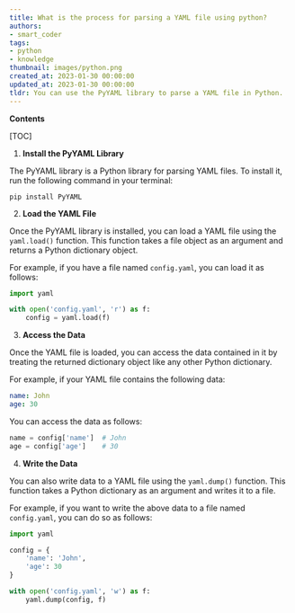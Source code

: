 ```yaml
---
title: What is the process for parsing a YAML file using python?
authors:
- smart_coder
tags:
- python
- knowledge
thumbnail: images/python.png
created_at: 2023-01-30 00:00:00
updated_at: 2023-01-30 00:00:00
tldr: You can use the PyYAML library to parse a YAML file in Python.
---
```


**Contents**

[TOC]

1. **Install the PyYAML Library**

The PyYAML library is a Python library for parsing YAML files. To install it, run the following command in your terminal:

`pip install PyYAML`

2. **Load the YAML File**

Once the PyYAML library is installed, you can load a YAML file using the `yaml.load()` function. This function takes a file object as an argument and returns a Python dictionary object.

For example, if you have a file named `config.yaml`, you can load it as follows:

```python
import yaml

with open('config.yaml', 'r') as f:
    config = yaml.load(f)
```

3. **Access the Data**

Once the YAML file is loaded, you can access the data contained in it by treating the returned dictionary object like any other Python dictionary.

For example, if your YAML file contains the following data:

```yaml
name: John
age: 30
```

You can access the data as follows:

```python
name = config['name']  # John
age = config['age']    # 30
```

4. **Write the Data**

You can also write data to a YAML file using the `yaml.dump()` function. This function takes a Python dictionary as an argument and writes it to a file.

For example, if you want to write the above data to a file named `config.yaml`, you can do so as follows:

```python
import yaml

config = {
    'name': 'John',
    'age': 30
}

with open('config.yaml', 'w') as f:
    yaml.dump(config, f)
```
